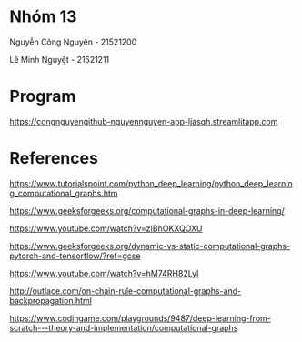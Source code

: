 # Nhóm 13
Nguyễn Công Nguyên - 21521200 

Lê Minh Nguyệt - 21521211

# Program
https://congnguyengithub-nguyennguyen-app-ljasqh.streamlitapp.com

# References
https://www.tutorialspoint.com/python_deep_learning/python_deep_learning_computational_graphs.htm

https://www.geeksforgeeks.org/computational-graphs-in-deep-learning/

https://www.youtube.com/watch?v=zIBhOKXQOXU

https://www.geeksforgeeks.org/dynamic-vs-static-computational-graphs-pytorch-and-tensorflow/?ref=gcse

https://www.youtube.com/watch?v=hM74RH82LyI

http://outlace.com/on-chain-rule-computational-graphs-and-backpropagation.html

https://www.codingame.com/playgrounds/9487/deep-learning-from-scratch---theory-and-implementation/computational-graphs
